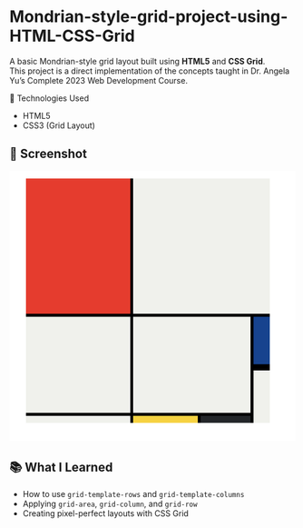 # Mondrian-style-grid-project-using-HTML-CSS-Grid
A basic Mondrian-style grid layout built using **HTML5** and **CSS Grid**.  
This project is a direct implementation of the concepts taught in Dr. Angela Yu’s Complete 2023 Web Development Course.

 🔧 Technologies Used

- HTML5
- CSS3 (Grid Layout)

## 📸 Screenshot

![Screenshot of the Mondrian Project](screenshot.png)


## 📚 What I Learned

- How to use `grid-template-rows` and `grid-template-columns`
- Applying `grid-area`, `grid-column`, and `grid-row`
- Creating pixel-perfect layouts with CSS Grid
